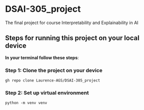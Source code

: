 # DSAI-305_project
The final project for course Interpretability and Explainability in AI 

## Steps for running this project on your local device

**In your terminal follow these steps**:

### Step 1: Clone the project on your device

` gh repo clone Laurence-AGS/DSAI-305_project `

### Step 2: Set up virtual environment

` python -m venv venv `

